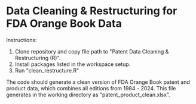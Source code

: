 # Data Cleaning & Restructuring for FDA Orange Book Data

Instructions:
1. Clone repository and copy file path to "Patent Data Cleaning & Restructuring (R)".
2. Install packages listed in the workspace setup.
3. Run "clean_restructure.R"

The code should generate a clean version of FDA Orange Book patent and product data, which combines all editions from 1984 - 2024. This file generates in the working directory as "patent_product_clean.xlsx”.
